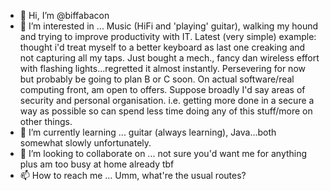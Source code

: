 - 👋 Hi, I’m @biffabacon
- 👀 I’m interested in ... Music (HiFi and 'playing' guitar), walking my hound and trying to improve productivity with IT.
      Latest (very simple) example: thought i'd treat myself to a better keyboard as last one creaking and not capturing all my taps.
      Just bought a mech., fancy dan wireless effort with flashing lights...regretted it almost instantly. Persevering for now but probably
      be going to plan B or C soon.
      On actual software/real computing front, am open to offers. Suppose broadly I'd say areas of security and personal organisation.
      i.e. getting more done in a secure a way as possible so can spend less time doing any of this stuff/more on other things.
- 🌱 I’m currently learning ... guitar (always learning), Java...both somewhat slowly unfortunately.
- 💞️ I’m looking to collaborate on ... not sure you'd want me for anything plus am too busy at home already tbf
- 📫 How to reach me ... Umm, what're the usual routes?

<!---
biffabacon/biffabacon is a ✨ special ✨ repository because its `README.md` (this file) appears on your GitHub profile.
You can click the Preview link to take a look at your changes.
--->
